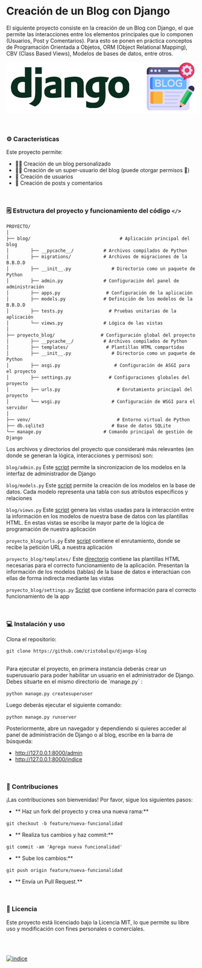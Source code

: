 # Creación de un Blog con Django

El siguiente proyecto consiste en la creación de un Blog con Django, el que permite las interacciones entre los elementos principales que lo componen (Usuarios, Post y Comentarios). Para esto se ponen en práctica conceptos de Programación Orientada a Objetos, ORM (Object Relational Mapping), CBV (Class Based Views), Modelos de bases de datos, entre otros. 

[![](https://github.com/cristobalqv/django-blog/blob/main/varios/blog%20django.png)](https://github.com/cristobalqv/django-blog/blob/main/varios/blog%20django.png)

<br>

### ️⚙️ Características


Este proyecto permite:

- 🧑‍💻 Creación de un blog personalizado
- 👮‍♂️ Creación de un super-usuario del blog (puede otorgar permisos 🔑)
- 👤 Creación de usuarios
- 📝 Creación de posts y comentarios

<br>

### 🗒️ Estructura del proyecto y funcionamiento del código `</>`



```
PROYECTO/
│
├── blog/                                 # Aplicación principal del blog
│        ├── __pycache__/           # Archivos compilados de Python
│        ├── migrations/            # Archivos de migraciones de la B.B.D.D
│        ├── __init__.py               # Directorio como un paquete de Python
│        ├── admin.py               # Configuración del panel de administración
│        ├── apps.py                 # Configuración de la aplicación
│        ├── models.py              # Definición de los modelos de la B.B.D.D
│        ├── tests.py                 # Pruebas unitarias de la aplicación
│        └── views.py               # Lógica de las vistas
│
├── proyecto_blog/                 # Configuración global del proyecto
│        ├── __pycache__/           # Archivos compilados de Python
│        ├── templates/              # Plantillas HTML compartidas
│        ├── __init__.py               # Directorio como un paquete de Python
│        ├── asgi.py                    # Configuración de ASGI para el proyecto
│        ├── settings.py              # Configuraciones globales del proyecto
│        ├── urls.py                     # Enrutamiento principal del proyecto
│        └── wsgi.py                   # Configuración de WSGI para el servidor
│
├── venv/                                # Entorno virtual de Python
├── db.sqlite3                         # Base de datos SQLite
└── manage.py                       # Comando principal de gestión de Django

```
Los archivos y directorios del proyecto que consideraré más relevantes (en donde se generan la lógica, interacciones y permisos) son:

`blog/admin.py` Este [script](https://github.com/cristobalqv/django-blog/blob/main/blog/admin.py "script") permite la sincronizacion de los modelos en la interfaz de administrador de Django

`blog/models.py` Este [script](https://github.com/cristobalqv/django-blog/blob/main/blog/models.py "script") permite la creación de los modelos en la base de datos. Cada modelo representa una tabla con sus atributos específicos y relaciones

`blog/views.py` Este [script](https://github.com/cristobalqv/django-blog/blob/main/blog/views.py "script") genera las vistas usadas para la interacción entre la información en los modelos de nuestra base de datos con las plantillas HTML. En estas vistas se escribe la mayor parte de la lógica de programación de nuestra aplicación 

`proyecto_blog/urls.py` Este [script](https://github.com/cristobalqv/django-blog/blob/main/proyecto_blog/urls.py "script") contiene el enrutamiento, donde se recibe la petición URL a nuestra aplicación

`proyecto_blog/templates/` Este [directorio](https://github.com/cristobalqv/django-blog/tree/main/proyecto_blog/templates "directorio") contiene las plantillas HTML necesarias para el correcto funcionamiento de la aplicación. Presentan la información de los modelos (tablas) de la base de datos e interactúan con ellas de forma indirecta mediante las vistas

`proyecto_blog/settings.py` [Script](https://github.com/cristobalqv/django-blog/blob/main/proyecto_blog/settings.py " Script") que contiene información para el correcto funcionamiento de la app

<br>

### 💻 Instalación y uso



Clona el repositorio:

```
git clone https://github.com/cristobalqv/django-blog
```

<br>
Para ejecutar el proyecto, en primera instancia deberás crear un superusuario para poder habilitar un usuario en el administrador de Django. Debes situarte en el mismo directorio de `manage.py` :

```python manage.py createsuperuser```

Luego deberás ejecutar el siguiente comando:

```python manage.py runserver```

Posteriormente, abre un navegador y dependiendo si quieres acceder al panel de administración de Django o al blog, escribe en la barra de búsqueda:
- http://127.0.0.1:8000/admin
- http://127.0.0.1:8000/indice

<br>

### 🤝 Contribuciones



¡Las contribuciones son bienvenidas! Por favor, sigue los siguientes pasos:

- ** Haz un fork del proyecto y crea una nueva rama:**

`git checkout -b feature/nueva-funcionalidad`

- ** Realiza tus cambios y haz commit:**

`git commit -am 'Agrega nueva funcionalidad'`

- ** Sube los cambios:**

`git push origin feature/nueva-funcionalidad`

- ** Envía un Pull Request.**

<br>

### 📜 Licencia



Este proyecto está licenciado bajo la Licencia MIT, lo que permite su libre uso y modificación con fines personales o comerciales.

<br>
<br>

[![indice](https://github.com/cristobalqv/django-blog/blob/main/varios/indice.png "indice")](https://github.com/cristobalqv/django-blog/blob/main/varios/indice.png "indice")